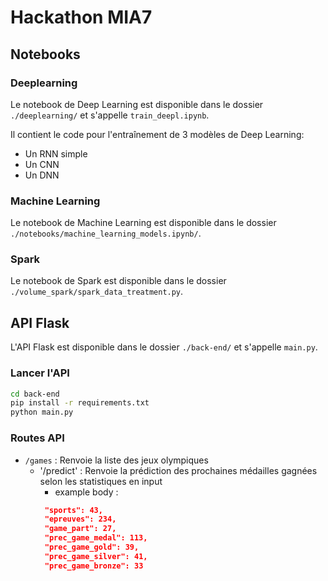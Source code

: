 # Hackathon MIA7

## Notebooks

### Deeplearning
Le notebook de Deep Learning est disponible dans le dossier `./deeplearning/` et s'appelle `train_deepl.ipynb`.

Il contient le code pour l'entraînement de 3 modèles de Deep Learning:
- Un RNN simple
- Un CNN
- Un DNN

### Machine Learning
Le notebook de Machine Learning est disponible dans le dossier `./notebooks/machine_learning_models.ipynb/`.

### Spark
Le notebook de Spark est disponible dans le dossier `./volume_spark/spark_data_treatment.py`.

## API Flask

L'API Flask est disponible dans le dossier `./back-end/` et s'appelle `main.py`.

### Lancer l'API

```bash
cd back-end
pip install -r requirements.txt
python main.py
```

### Routes API

- `/games` : Renvoie la liste des jeux olympiques
  - '/predict' : Renvoie la prédiction des prochaines médailles gagnées selon les statistiques en input
    - example body :
    ```json
     "sports": 43,
     "epreuves": 234,
     "game_part": 27,
     "prec_game_medal": 113,
     "prec_game_gold": 39,
     "prec_game_silver": 41,
     "prec_game_bronze": 33
  ```
